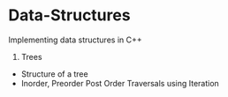 # Data-Structures
Implementing data structures in C++
1. Trees

- Structure of a tree
- Inorder, Preorder Post Order Traversals using Iteration
